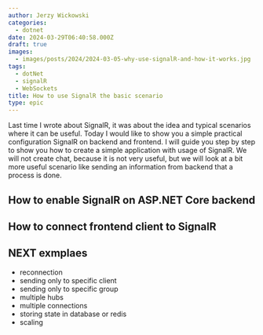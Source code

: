 ```yaml
---
author: Jerzy Wickowski
categories:
  - dotnet
date: 2024-03-29T06:40:58.000Z
draft: true
images:
  - images/posts/2024/2024-03-05-why-use-signalR-and-how-it-works.jpg
tags:
  - dotNet
  - signalR
  - WebSockets
title: How to use SignalR the basic scenario
type: epic
---
```


Last time I wrote about SignalR, it was about the idea and typical scenarios where it can be useful. Today I would like to show you a simple practical configuration SignalR on backend and frontend. I will guide you step by step to show you how to create a simple application with usage of SignalR. We will not create chat, because it is not very useful, but we will look at a bit more useful scenario like sending an information from backend that a process is done.

## How to enable SignalR on ASP.NET Core backend


## How to connect frontend client to SignalR


## NEXT exmplaes
- reconnection
- sending only to specific client
- sending only to specific group
- multiple hubs
- multiple connections
- storing state in database or redis
- scaling